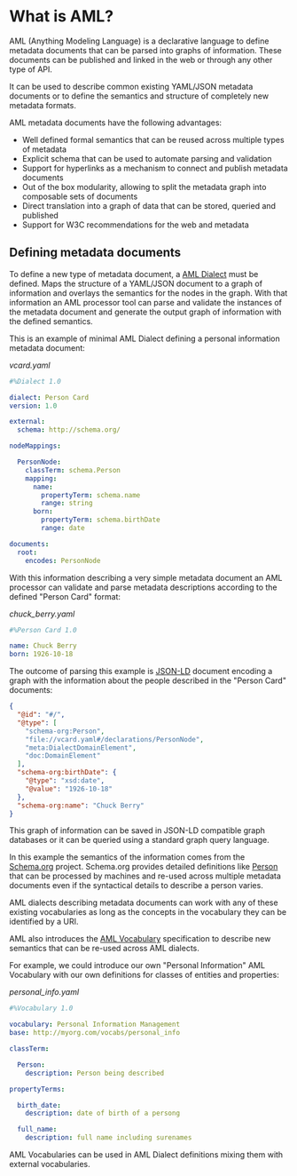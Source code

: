 # What is AML?

AML (Anything Modeling Language) is a declarative language to define metadata documents that can be parsed into graphs of information. These documents can be published and linked in the web or through any other type of API.

It can be used to describe common existing YAML/JSON metadata documents or to define the semantics and structure of completely new metadata formats.

AML metadata documents have the following advantages:

- Well defined formal semantics that can be reused across multiple types of metadata
- Explicit schema that can be used to automate parsing and validation
- Support for hyperlinks as a mechanism to connect and publish metadata documents
- Out of the box modularity, allowing to split the metadata graph into composable sets of documents
- Direct translation into a graph of data that can be stored, queried and published
- Support for W3C recommendations for the web and metadata


## Defining metadata documents

To define a new type of metadata document, a [AML Dialect](https://aml-org.github.io/aml-spec/dialects/) must be defined. Maps the structure of a YAML/JSON document to a graph of information and overlays the semantics for the nodes in the graph.
With that information an AML processor tool can parse and validate the instances of the metadata document and generate the output graph of information with the defined semantics.

This is an example of minimal AML Dialect defining a personal information metadata document:

*vcard.yaml*
``` yaml
#%Dialect 1.0

dialect: Person Card
version: 1.0

external:
  schema: http://schema.org/

nodeMappings:

  PersonNode:
    classTerm: schema.Person
    mapping:
      name:
        propertyTerm: schema.name
        range: string
      born:
        propertyTerm: schema.birthDate
        range: date

documents:
  root:
    encodes: PersonNode
```

With this information describing a very simple metadata document an AML processor can validate and parse metadata descriptions according to the defined "Person Card" format:

*chuck_berry.yaml*
``` yaml
#%Person Card 1.0

name: Chuck Berry
born: 1926-10-18
```

The outcome of parsing this example is [JSON-LD](https://json-ld.org/) document encoding a graph with the information about the people described in the "Person Card" documents:

``` json
{
  "@id": "#/",
  "@type": [
    "schema-org:Person",
    "file://vcard.yaml#/declarations/PersonNode",
    "meta:DialectDomainElement",
    "doc:DomainElement"
  ],
  "schema-org:birthDate": {
    "@type": "xsd:date",
    "@value": "1926-10-18"
  },
  "schema-org:name": "Chuck Berry"
}
```

This graph of information can be saved in JSON-LD compatible graph databases or it can be queried using a standard graph query language.

In this example the semantics of the information comes from the [Schema.org](https://schema.org/) project. Schema.org provides detailed definitions like [Person](https://schema.org/Person) that can be processed by machines and re-used across multiple metadata documents even if the syntactical details to describe a person varies.

AML dialects describing metadata documents can work with any of these existing vocabularies as long as the concepts in the vocabulary they can be identified by a URI.

AML also introduces the [AML Vocabulary](https://aml-org.github.io/aml-spec/vocabularies/) specification to describe new semantics that can be re-used across AML dialects.

For example, we could introduce our own "Personal Information" AML Vocabulary with our own definitions for classes of entities and properties:

*personal_info.yaml*
``` yaml
#%Vocabulary 1.0

vocabulary: Personal Information Management
base: http://myorg.com/vocabs/personal_info

classTerm:

  Person:
    description: Person being described

propertyTerms:

  birth_date:
    description: date of birth of a persong

  full_name:
    description: full name including surenames
```


AML Vocabularies can be used in AML Dialect definitions mixing them with external vocabularies.
